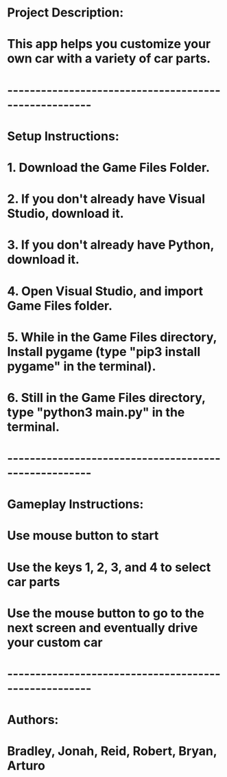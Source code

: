 # Project Description:
# This app helps you customize your own car with a variety of car parts.

# -----------------------------------------------------

# Setup Instructions:
# 1. Download the Game Files Folder.
# 2. If you don't already have Visual Studio, download it.
# 3. If you don't already have Python, download it.
# 4. Open Visual Studio, and import Game Files folder.
# 5. While in the Game Files directory,  Install pygame (type "pip3 install pygame" in the terminal).
# 6. Still in the Game Files directory, type "python3 main.py" in the terminal. 

# -----------------------------------------------------

# Gameplay Instructions:
# Use mouse button to start
# Use the keys 1, 2, 3, and 4 to select car parts
# Use the mouse button to go to the next screen and eventually drive your custom car

# -----------------------------------------------------

# Authors:
# Bradley, Jonah, Reid, Robert, Bryan, Arturo

